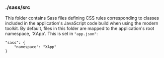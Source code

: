 ### ./sass/src

This folder contains Sass files defining CSS rules corresponding to classes
included in the application's JavaScript code build when using the modern toolkit.
By default, files in this folder are mapped to the application's root namespace, 'XApp'.
This is set in `"app.json"`:

    "sass": {
        "namespace": "XApp"
    }